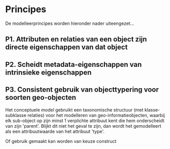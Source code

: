 # Principes

De modelleerprincipes worden hieronder nader uiteengezet...

## **P1**. Attributen en relaties van een object zijn directe eigenschappen van dat object

## **P2**. Scheidt metadata-eigenschappen van intrinsieke eigenschappen

## **P3**. Consistent gebruik van objecttypering voor soorten geo-objecten

Het conceptuele model gebruikt een taxonomische structuur (met klasse-subklasse relaties) voor het modelleren van geo-informatieobjecten, waarbij elk sub-object op zijn minst 1 verplichte attribuut kent die hem onderscheidt van zijn 'parent'. Blijkt dit niet het geval te zijn, dan wordt het gemodelleert als een attribuutwaarde van het attribuut 'type'. 

Of gebruik gemaakt kan worden van keuze construct

<!-- ## **P4**. Onderscheid in verschillende soorten metadata 

Er zijn vier verschillende 'soorten' metadata in de SOR: -->